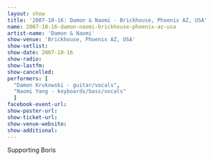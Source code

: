 ```yaml
---
layout: show
title: '2007-10-16: Damon & Naomi - Brickhouse, Phoenix AZ, USA'
name: 2007-10-16-damon-naomi-brickhouse-phoenix-az-usa
artist-name: 'Damon & Naomi'
show-venue: 'Brickhouse, Phoenix AZ, USA'
show-setlist: 
show-date: 2007-10-16
show-radio: 
show-lastfm: 
show-cancelled: 
performers: [
  "Damon Krukowski - guitar/vocals",
  "Naomi Yang - keyboards/bass/vocals"
  ]
facebook-event-url: 
show-poster-url: 
show-ticket-url: 
show-venue-website: 
show-additional: 
---
```


Supporting Boris
